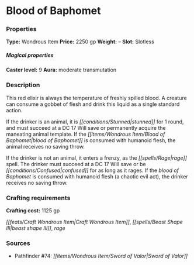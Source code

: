 ﻿---
Title: "Blood of Baphomet"
Type: "Wondrous Item"
Price: "2250 gp"
Weight: "–"
Slot: "Slotless"
Caster level: "9"
Aura: "moderate transmutation"
Description: |
  "This red elixir is always the temperature of freshly spilled blood. A creature can consume a gobbet of flesh and drink this liquid as a single standard action.
  If the drinker is an animal, it is stunned for 1 round, and must succeed at a DC 17 Will save or permanently acquire the maneating animal template. If the _blood of Baphomet_ is consumed with humanoid flesh, the animal receives no saving throw.
  If the drinker is not an animal, it enters a frenzy, as the _rage_ spell. The drinker must succeed at a DC 17 Will save or be confused for as long as it rages. If the _blood of Baphomet_ is consumed with humanoid flesh (a chaotic evil act), the drinker receives no saving throw."
Crafting cost: "1125 gp"
Sources: "['Pathfinder #74: Sword of Valor']"
---

# Blood of Baphomet

### Properties

**Type:** Wondrous Item **Price:** 2250 gp **Weight:** – **Slot:** Slotless

##### Magical properties

**Caster level:** 9 **Aura:** moderate transmutation

### Description

This red elixir is always the temperature of freshly spilled blood. A creature can consume a gobbet of flesh and drink this liquid as a single standard action.

If the drinker is an animal, it is _[[conditions/Stunned|stunned]]_ for 1 round, and must succeed at a DC 17 Will save or permanently acquire the maneating animal template. If the _[[items/Wondrous Item/Blood of Baphomet|blood of Baphomet]]_ is consumed with humanoid flesh, the animal receives no saving throw.

If the drinker is not an animal, it enters a frenzy, as the _[[spells/Rage|rage]]_ spell. The drinker must succeed at a DC 17 Will save or be _[[conditions/Confused|confused]]_ for as long as it rages. If the _blood of Baphomet_ is consumed with humanoid flesh (a chaotic evil act), the drinker receives no saving throw.

### Crafting requirements

**Crafting cost:** 1125 gp

_[[feats/Craft Wondrous Item|Craft Wondrous Item]]_, _[[spells/Beast Shape III|beast shape III]]_, _rage_

### Sources

* Pathfinder #74: _[[items/Wondrous Item/Sword of Valor|Sword of Valor]]_